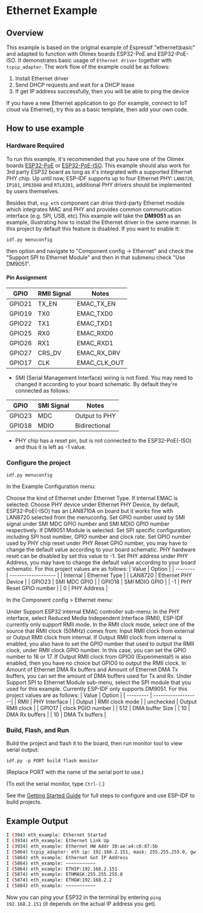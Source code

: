 # Ethernet Example

## Overview

This example is based on the original example of Espressif "ethernet\basic" and adapted to function with Olimex boards ESP32-PoE and ESP32-PoE-ISO. It demonstrates basic usage of `Ethernet driver` together with `tcpip_adapter`. The work flow of the example could be as follows:

1. Install Ethernet driver
2. Send DHCP requests and wait for a DHCP lease
3. If get IP address successfully, then you will be able to ping the device

If you have a new Ethernet application to go (for example, connect to IoT cloud via Ethernet), try this as a basic template, then add your own code.

## How to use example

### Hardware Required

To run this example, it's recommended that you have one of the Olimex boards [ESP32-PoE](https://www.olimex.com/Products/IoT/ESP32/ESP32-POE/) or [ESP32-PoE-ISO](https://www.olimex.com/Products/IoT/ESP32/ESP32-POE-ISO/). This example should also work for 3rd party ESP32 board as long as it's integrated with a supported Ethernet PHY chip. Up until now, ESP-IDF supports up to four Ethernet PHY: `LAN8720`, `IP101`, `DP83848` and `RTL8201`, additional PHY drivers should be implemented by users themselves.

Besides that, `esp_eth` component can drive third-party Ethernet module which integrates MAC and PHY and provides common communication interface (e.g. SPI, USB, etc).This example will take the **DM9051** as an example, illustrating how to install the Ethernet driver in the same manner. In this project by default this feature is disabled. If you want to enable it:
```
idf.py menuconfig
```
then option and navigate to "Component config -> Ethernet" and check the "Support SPI to Ethernet Module" and then in that submenu check "Use DM9051".

#### Pin Assignment

| GPIO   | RMII Signal | Notes        |
| ------ | ----------- | ------------ |
| GPIO21 | TX_EN       | EMAC_TX_EN   |
| GPIO19 | TX0         | EMAC_TXD0    |
| GPIO22 | TX1         | EMAC_TXD1    |
| GPIO25 | RX0         | EMAC_RXD0    |
| GPIO26 | RX1         | EMAC_RXD1    |
| GPIO27 | CRS_DV      | EMAC_RX_DRV  |
| GPIO17 | CLK         | EMAC_CLK_OUT |

* SMI (Serial Management Interface) wiring is not fixed. You may need to changed it according to your board schematic. By default they're connected as follows:

| GPIO   | SMI Signal  | Notes         |
| ------ | ----------- | ------------- |
| GPIO23 | MDC         | Output to PHY |
| GPIO18 | MDIO        | Bidirectional |

* PHY chip has a reset pin, but is not connected to the ESP32-PoE(-ISO) and thus it is left as -1 value.
### Configure the project

```
idf.py menuconfig
```

In the Example Configuration menu:

Choose the kind of Ethernet under Ethernet Type.
If Internal EMAC is selected:
Choose PHY device under Ethernet PHY Device, by default, ESP32-PoE(-ISO) has an LAN8710A on board but it works fine with LAN8720 selected from the menuconfig.
Set GPIO number used by SMI signal under SMI MDC GPIO number and SMI MDIO GPIO number respectively.
If DM9051 Module is selected:
Set SPI specific configuration, including SPI host number, GPIO number and clock rate.
Set GPIO number used by PHY chip reset under PHY Reset GPIO number, you may have to change the default value according to your board schematic. PHY hardware reset can be disabled by set this value to -1.
Set PHY address under PHY Address, you may have to change the default value according to your board schematic.
For this project values are as follows:
|   Value  |         Option        |
| -------- | -------------------   |
| Internal |     Ethernet Type     |
| LAN8720  |  Ethernet PHY Device  |
|  GPIO23  |      SMI MDC GPIO     |
|  GPIO18  |     SMI MDIO GPIO     |
|    -1    | PHY Reset GPIO number |
|     0    |      PHY Address      |


In the Component config > Ethernet menu:

Under Support ESP32 internal EMAC controller sub-menu:
In the PHY interface, select Reduced Media Independent Interface (RMII), ESP-IDF currently only support RMII mode.
In the RMII clock mode, select one of the source that RMII clock (50MHz) comes from: Input RMII clock from external or Output RMII clock from internal.
If Output RMII clock from internal is enabled, you also have to set the GPIO number that used to output the RMII clock, under RMII clock GPIO number. In this case, you can set the GPIO number to 16 or 17.
If Output RMII clock from GPIO0 (Experimental!) is also enabled, then you have no choice but GPIO0 to output the RMII clock.
In Amount of Ethernet DMA Rx buffers and Amount of Ethernet DMA Tx buffers, you can set the amount of DMA buffers used for Tx and Rx.
Under Support SPI to Ethernet Module sub-menu, select the SPI module that you used for this example. Currently ESP-IDF only supports DM9051.
For this project values are as follows:
|   Value   |       Option       |
| --------- | -------------------|
|   RMII    |   PHY Interface    |
|  Output   |  RMII clock mode   |
| unchecked |  Output RMII clock |
|  GPIO17   |  clock PGIO number |
|    512    |   DMA buffer Size  |
|    10     |   DMA Rx buffers   |
|    10     |   DMA Tx buffers   |

### Build, Flash, and Run

Build the project and flash it to the board, then run monitor tool to view serial output:

```
idf.py -p PORT build flash monitor
```

(Replace PORT with the name of the serial port to use.)

(To exit the serial monitor, type ``Ctrl-]``.)

See the [Getting Started Guide](https://docs.espressif.com/projects/esp-idf/en/latest/get-started/index.html) for full steps to configure and use ESP-IDF to build projects.

## Example Output

```bash
I (394) eth_example: Ethernet Started
I (3934) eth_example: Ethernet Link Up
I (3934) eth_example: Ethernet HW Addr 30:ae:a4:c6:87:5b
I (5864) tcpip_adapter: eth ip: 192.168.2.151, mask: 255.255.255.0, gw: 192.168.2.2
I (5864) eth_example: Ethernet Got IP Address
I (5864) eth_example: ~~~~~~~~~~~
I (5864) eth_example: ETHIP:192.168.2.151
I (5874) eth_example: ETHMASK:255.255.255.0
I (5874) eth_example: ETHGW:192.168.2.2
I (5884) eth_example: ~~~~~~~~~~~
```

Now you can ping your ESP32 in the terminal by entering `ping 192.168.2.151` (it depends on the actual IP address you get).

